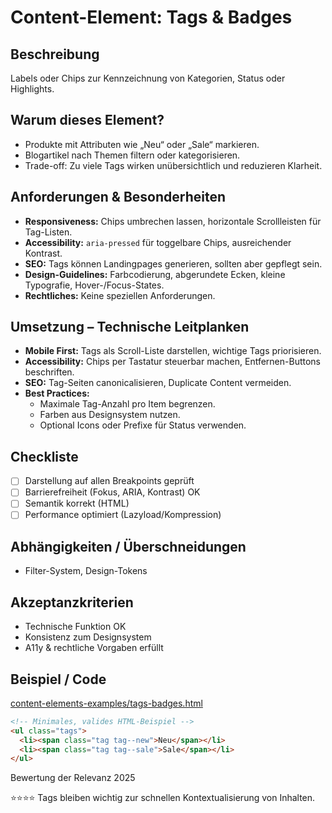 # Content-Element: Tags & Badges

## Beschreibung
Labels oder Chips zur Kennzeichnung von Kategorien, Status oder Highlights.

## Warum dieses Element?
- Produkte mit Attributen wie „Neu“ oder „Sale“ markieren.
- Blogartikel nach Themen filtern oder kategorisieren.
- Trade-off: Zu viele Tags wirken unübersichtlich und reduzieren Klarheit.

## Anforderungen & Besonderheiten
- **Responsiveness:** Chips umbrechen lassen, horizontale Scrollleisten für Tag-Listen.
- **Accessibility:** `aria-pressed` für toggelbare Chips, ausreichender Kontrast.
- **SEO:** Tags können Landingpages generieren, sollten aber gepflegt sein.
- **Design-Guidelines:** Farbcodierung, abgerundete Ecken, kleine Typografie, Hover-/Focus-States.
- **Rechtliches:** Keine speziellen Anforderungen.

## Umsetzung – Technische Leitplanken
- **Mobile First:** Tags als Scroll-Liste darstellen, wichtige Tags priorisieren.
- **Accessibility:** Chips per Tastatur steuerbar machen, Entfernen-Buttons beschriften.
- **SEO:** Tag-Seiten canonicalisieren, Duplicate Content vermeiden.
- **Best Practices:**
  - Maximale Tag-Anzahl pro Item begrenzen.
  - Farben aus Designsystem nutzen.
  - Optional Icons oder Prefixe für Status verwenden.

## Checkliste
- [ ] Darstellung auf allen Breakpoints geprüft
- [ ] Barrierefreiheit (Fokus, ARIA, Kontrast) OK
- [ ] Semantik korrekt (HTML)
- [ ] Performance optimiert (Lazyload/Kompression)

## Abhängigkeiten / Überschneidungen
- Filter-System, Design-Tokens

## Akzeptanzkriterien
- Technische Funktion OK
- Konsistenz zum Designsystem
- A11y & rechtliche Vorgaben erfüllt

## Beispiel / Code
[content-elements-examples/tags-badges.html](../content-elements-examples/tags-badges.html)

```html
<!-- Minimales, valides HTML-Beispiel -->
<ul class="tags">
  <li><span class="tag tag--new">Neu</span></li>
  <li><span class="tag tag--sale">Sale</span></li>
</ul>
```

Bewertung der Relevanz 2025

⭐⭐⭐⭐ Tags bleiben wichtig zur schnellen Kontextualisierung von Inhalten.
